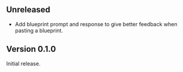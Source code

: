 ## Unreleased

- Add blueprint prompt and response to give better feedback when pasting a blueprint.

## Version 0.1.0

Initial release.
